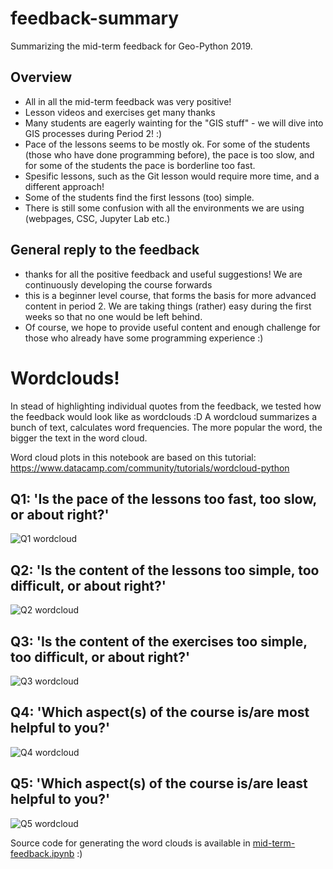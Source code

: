 # feedback-summary


Summarizing the mid-term feedback for Geo-Python 2019. 

## Overview
- All in all the mid-term feedback was very positive!
- Lesson videos and exercises get many thanks 
- Many students are eagerly wainting for the "GIS stuff" - we will dive into GIS processes during Period 2! :)
- Pace of the lessons seems to be mostly ok. For some of the students (those who have done programming before), the pace is too slow, and for some of the students the pace is borderline too fast.
- Spesific lessons, such as the Git lesson would require more time, and a different approach! 
- Some of the students find the first lessons (too) simple.
- There is still some confusion with all the environments we are using (webpages, CSC, Jupyter Lab etc.)

## General reply to the feedback
- thanks for all the positive feedback and useful suggestions! We are continuously developing the course forwards
- this is a beginner level course, that forms the basis for more advanced content in period 2. We are taking things (rather) easy during the first weeks so that no one would be left behind. 
- Of course, we hope to provide useful content and enough challenge for those who already have some programming experience :) 

# Wordclouds!
In stead of highlighting individual quotes from the feedback, we tested how the feedback would look like as wordclouds :D 
A wordcloud summarizes a bunch of text, calculates word frequencies. The more popular the word, the bigger the text in the word cloud.

Word cloud plots in this notebook are based on this tutorial: https://www.datacamp.com/community/tutorials/wordcloud-python


## Q1: 'Is the pace of the lessons too fast, too slow, or about right?'

![Q1 wordcloud](fig/wordcloud_Q1.png)

## Q2: 'Is the content of the lessons too simple, too difficult, or about right?'

![Q2 wordcloud](fig/wordcloud_Q2.png)


## Q3: 'Is the content of the exercises too simple, too difficult, or about right?'

![Q3 wordcloud](fig/wordcloud_Q3.png)

## Q4: 'Which aspect(s) of the course is/are most helpful to you?'

![Q4 wordcloud](fig/wordcloud_Q4.png)


## Q5: 'Which aspect(s) of the course is/are least helpful to you?'

![Q5 wordcloud](fig/wordcloud_Q5.png)




Source code for generating the word clouds is available in [mid-term-feedback.ipynb](mid-term-feedback.ipynb) :)

